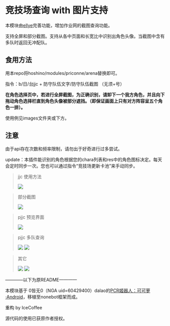# 竞技场查询 with 图片支持
本模块由[ellye](https://github.com/watermellye)完善功能，增加作业网的截图查询功能。

支持全屏和部分截图。支持从各中页面和长宽比中识别出角色头像。当截图中含有多队时返回无冲配队。

## 食用方法
用本repo将hoshino/modules/priconne/arena替换即可。

指令：b/日/台jjc + 防守队伍文字/防守队伍截图 （无须+号）

**在角色选择页中，若进行全屏截图，为正确识别，请卸下一个我方角色，并且向下拖动角色选择栏直到角色头像被部分遮挡。（即保证画面上只有对方阵容呈五个角色一排）。**

使用例见images文件夹或下方。

## 注意
由于api存在次数和频率限制，请勿出于好奇进行过多尝试。

update：本插件能识别的角色根据您的chara列表和res中的角色图标决定。每天会定时同步一次。您也可以通过指令“竞技场更新卡池”来手动同步。

> jjc 使用方法
> 
> ![](images/jjc.png)

> 部分截图
> 
> ![](images/part.png)

> pjjc 预览界面
> 
> ![](images/pjjc3.png)

> pjjc 多队查询
> 
> ![](images/pjjc1.png)
> ![](images/pjjc2.png)

> 其它
> 
> ![](images/other1.png)
> ![](images/other2.png)


————以下为原README————

本模块基于 0皆无0（NGA uid=60429400）dalao的[PCR姬器人：可可萝·Android](https://bbs.nga.cn/read.php?tid=18434108)，移植至nonebot框架而成。

重构 by IceCoffee

源代码的使用已获原作者授权。
